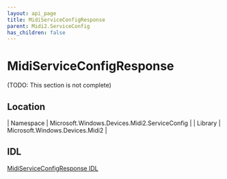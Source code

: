 ```yaml
---
layout: api_page
title: MidiServiceConfigResponse
parent: Midi2.ServiceConfig
has_children: false
---
```


# MidiServiceConfigResponse

(TODO: This section is not complete)

## Location

| Namespace | Microsoft.Windows.Devices.Midi2.ServiceConfig |
| Library | Microsoft.Windows.Devices.Midi2 |

## IDL

[MidiServiceConfigResponse IDL](https://github.com/microsoft/MIDI/blob/main/src/app-sdk/winrt/MidiServiceConfigResponse.idl)
